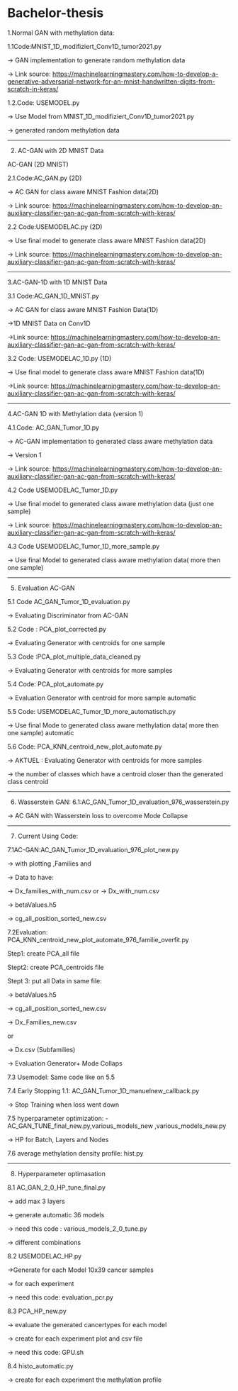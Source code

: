 # Bachelor-thesis
1.Normal GAN with methylation data:

1.1Code:MNIST_1D_modifiziert_Conv1D_tumor2021.py


-> GAN implementation to generate random methylation data


-> Link source: https://machinelearningmastery.com/how-to-develop-a-generative-adversarial-network-for-an-mnist-handwritten-digits-from-scratch-in-keras/

1.2.Code: USEMODEL.py


-> Use Model from MNIST_1D_modifiziert_Conv1D_tumor2021.py


-> generated random methylation data
____________________________________________________________________________________
2. AC-GAN with 2D MNIST Data


AC-GAN (2D MNIST)

2.1.Code:AC_GAN.py (2D)

-> AC GAN for class aware  MNIST Fashion data(2D)

-> Link source: https://machinelearningmastery.com/how-to-develop-an-auxiliary-classifier-gan-ac-gan-from-scratch-with-keras/



2.2 Code:USEMODELAC.py (2D)


-> Use final model to generate class aware MNIST Fashion data(2D)

-> Link source: https://machinelearningmastery.com/how-to-develop-an-auxiliary-classifier-gan-ac-gan-from-scratch-with-keras/


_____________________________________________________________________________________
3.AC-GAN-1D with 1D MNIST Data

3.1 Code:AC_GAN_1D_MNIST.py


-> AC GAN for class aware MNIST Fashion Data(1D)

->1D MNIST Data on Conv1D


->Link source: https://machinelearningmastery.com/how-to-develop-an-auxiliary-classifier-gan-ac-gan-from-scratch-with-keras/

3.2 Code: USEMODELAC_1D.py (1D)

-> Use final model to generate class aware MNIST Fashion data(1D)

->Link source: https://machinelearningmastery.com/how-to-develop-an-auxiliary-classifier-gan-ac-gan-from-scratch-with-keras/

_____________________________________________________________________________________

4.AC-GAN 1D with Methylation data (version 1)

4.1.Code: AC_GAN_Tumor_1D.py

-> AC-GAN implementation to generated class aware methylation data

-> Version 1

-> Link source: https://machinelearningmastery.com/how-to-develop-an-auxiliary-classifier-gan-ac-gan-from-scratch-with-keras/

4.2 Code USEMODELAC_Tumor_1D.py

-> Use final model to generated class aware methylation data (just one sample)


-> Link source: https://machinelearningmastery.com/how-to-develop-an-auxiliary-classifier-gan-ac-gan-from-scratch-with-keras/

4.3 Code USEMODELAC_Tumor_1D_more_sample.py


-> Use final Model to generated class aware methylation data( more then one sample)

_____________________________________________________________________________________

5. Evaluation AC-GAN 

5.1 Code AC_GAN_Tumor_1D_evaluation.py


-> Evaluating  Discriminator from AC-GAN 

5.2 Code : PCA_plot_corrected.py


-> Evaluating Generator with centroids for one sample

5.3 Code :PCA_plot_multiple_data_cleaned.py 


-> Evaluating Generator with centroids for more samples

5.4 Code: PCA_plot_automate.py


-> Evaluation Generator with centroid for more sample automatic

5.5 Code: USEMODELAC_Tumor_1D_more_automatisch.py


-> Use final Mode to generated class aware methylation data( more then one sample) automatic

5.6 Code: PCA_KNN_centroid_new_plot_automate.py

-> AKTUEL : Evaluating Generator with centroids for more samples

-> the number of classes which have a centroid closer than the generated class centroid 

_______________________________________________________________________________________

6. Wasserstein GAN:
6.1:AC_GAN_Tumor_1D_evaluation_976_wasserstein.py

-> AC GAN with Wasserstein loss to overcome  Mode Collapse


________________________________________________________________________________________


7. Current Using Code:

7.1AC-GAN:AC_GAN_Tumor_1D_evaluation_976_plot_new.py


-> with plotting ,Families and

-> Data to have:

-> Dx_families_with_num.csv
or
-> Dx_with_num.csv

-> betaValues.h5

-> cg_all_position_sorted_new.csv



7.2Evaluation: PCA_KNN_centroid_new_plot_automate_976_familie_overfit.py

Step1: create PCA_all file

Stept2: create PCA_centroids file

Stept 3: put all Data in same file:  

-> betaValues.h5

-> cg_all_position_sorted_new.csv

-> Dx_Families_new.csv
  
  or
  
-> Dx.csv  (Subfamilies)



-> Evaluation Generator+ Mode Collaps 

7.3 Usemodel: Same code like on 5.5

7.4 Early Stopping 1.1: AC_GAN_Tumor_1D_manuelnew_callback.py 


-> Stop Training when loss went down

7.5 hyperparameter optimization: - AC_GAN_TUNE_final_new.py,various_models_new ,various_models_new.py
                                  

->  HP for Batch, Layers and Nodes


7.6  average methylation density profile: hist.py
_________________________________________________________________________________________________________________________________________________________________

8. Hyperparameter optimasation



8.1 AC_GAN_2_0_HP_tune_final.py


-> add max 3 layers

-> generate automatic 36 models

-> need this code : various_models_2_0_tune.py

-> different combinations


8.2 USEMODELAC_HP.py


->Generate for each Model 10x39 cancer samples

-> for each experiment

-> need this code: evaluation_pcr.py

8.3 PCA_HP_new.py

-> evaluate the generated cancertypes for each model

-> create for each experiment  plot and csv file 

-> need this code: GPU.sh

8.4  histo_automatic.py

-> create for each experiment the methylation profile








